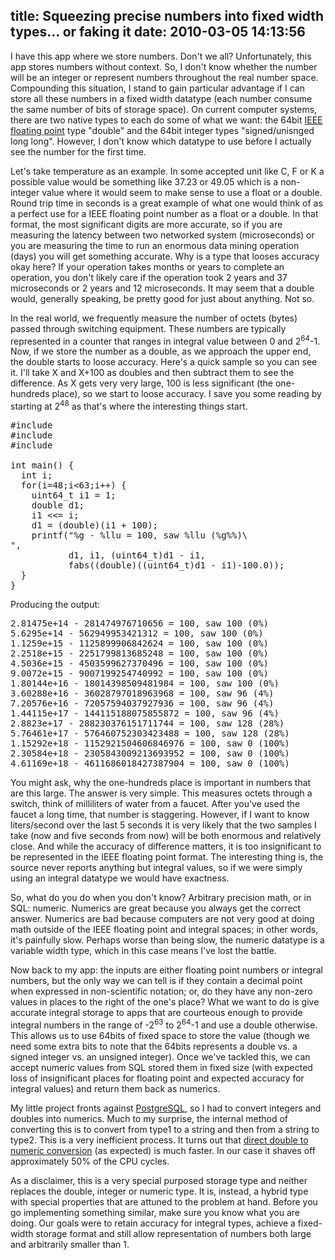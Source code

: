 title: Squeezing precise numbers into fixed width types... or faking it
date: 2010-03-05 14:13:56
---

<p>I have this app where we store numbers.  Don't we all?  Unfortunately, this app stores numbers without context.  So, I don't know whether the number will be an integer or represent numbers throughout the real number space.  Compounding this situation, I stand to gain particular advantage if I can store all these numbers in a fixed width datatype (each number consume the same number of bits of storage space).  On current computer systems, there are two native types to each do some of what we want: the 64bit <a href="http://en.wikipedia.org/wiki/IEEE_754-2008">IEEE floating point</a> type "double" and the 64bit integer types "signed/unisnged long long".  However, I don't know which datatype to use before I actually see the number for the first time.</p>

<p>Let's take temperature as an example.  In some accepted unit like C, F or K a possible value would be something like 37.23 or 49.05 which is a non-integer value where it would seem to make sense to use a float or a double.  Round trip time in seconds is a great example of what one would think of as a perfect use for a IEEE floating point number as a float or a double.  In that format, the most significant digits are more accurate, so if you are measuring the latency between two networked system (microseconds) or you are measuring the time to run an enormous data mining operation (days) you will get something accurate.  Why is a type that looses accuracy okay here?  If your operation takes months or years to complete an operation, you don't likely care if the operation took 2 years and 37 microseconds or 2 years and 12 microseconds.  It may seem that a double would, generally speaking, be pretty good for just about anything.  Not so.</p>

<p>In the real world, we frequently measure the number of octets (bytes) passed through switching equipment.  These numbers are typically represented in a counter that ranges in integral value between 0 and 2<sup>64</sup>-1.  Now, if we store the number as a double, as we approach the upper end, the double starts to loose accuracy.  Here's a quick sample so you can see it.  I'll take X and X+100 as doubles and then subtract them to see the difference.  As X gets very very large, 100 is less significant (the one-hundreds place), so we start to loose accuracy.  I save you some reading by starting at 2<sup>48</sup> as that's where the interesting things start.</p>

<pre>
#include <stdio.h>
#include <stdint.h>
#include <math.h>

int main() {
  int i;
  for(i=48;i<63;i++) {
    uint64_t i1 = 1;
    double d1;
    i1 <<= i;
    d1 = (double)(i1 + 100);
    printf("%g - %llu = 100, saw %llu (%g%%)\
",
           d1, i1, (uint64_t)d1 - i1,
           fabs((double)((uint64_t)d1 - i1)-100.0));
  }
}
</pre>

<p>Producing the output:</p>

<pre>
2.81475e+14 - 281474976710656 = 100, saw 100 (0%)
5.6295e+14 - 562949953421312 = 100, saw 100 (0%)
1.1259e+15 - 1125899906842624 = 100, saw 100 (0%)
2.2518e+15 - 2251799813685248 = 100, saw 100 (0%)
4.5036e+15 - 4503599627370496 = 100, saw 100 (0%)
9.0072e+15 - 9007199254740992 = 100, saw 100 (0%)
1.80144e+16 - 18014398509481984 = 100, saw 100 (0%)
3.60288e+16 - 36028797018963968 = 100, saw 96 (4%)
7.20576e+16 - 72057594037927936 = 100, saw 96 (4%)
1.44115e+17 - 144115188075855872 = 100, saw 96 (4%)
2.8823e+17 - 288230376151711744 = 100, saw 128 (28%)
5.76461e+17 - 576460752303423488 = 100, saw 128 (28%)
1.15292e+18 - 1152921504606846976 = 100, saw 0 (100%)
2.30584e+18 - 2305843009213693952 = 100, saw 0 (100%)
4.61169e+18 - 4611686018427387904 = 100, saw 0 (100%)
</pre>

<p>You might ask, why the one-hundreds place is important in numbers that are this large.  The answer is very simple.  This measures octets through a switch, think of milliliters of water from a faucet.  After you've used the faucet a long time, that number is staggering.  However, if I want to know liters/second over the last 5 seconds it is very likely that the two samples I take (now and five seconds from now) will be both enormous and relatively close.  And while the accuracy of difference matters, it is too insignificant to be represented in the IEEE floating point format.  The interesting thing is, the source never reports anything but integral values, so if we were simply using an integral datatype we would have exactness.</p>

<p>So, what do you do when you don't know?  Arbitrary precision math, or in SQL: numeric.  Numerics are great because you always get the correct answer.  Numerics are bad because computers are not very good at doing math outside of the IEEE floating point and integral spaces; in other words, it's painfully slow.  Perhaps worse than being slow, the numeric datatype is a variable width type, which in this case means I've lost the battle.</p>

<p>Now back to my app: the inputs are either floating point numbers or integral numbers, but the only way we can tell is if they contain a decimal point when expressed in non-scientific notation; or, do they have any non-zero values in places to the right of the one's place?  What we want to do is give accurate integral storage to apps that are courteous enough to provide integral numbers in the range of -2<sup>63</sup> to 2<sup>64</sup>-1 and use a double otherwise.  This allows us to use 64bits of fixed space to store the value (though we need some extra bits to note that the 64bits represents a double vs. a signed integer vs. an unsigned integer).  Once we've tackled this, we can accept numeric values from SQL stored them in fixed size (with expected loss of insignificant places for floating point and expected accuracy for integral values) and return them back as numerics.</p>

<p>My little project fronts against <a href="http://postgresql.org">PostgreSQL</a>, so I had to convert integers and doubles into numerics.  Much to my surprise, the internal method of converting this is to convert from type1 to a string and then from a string to type2.  This is a very inefficient process.  It turns out that <a href="https://labs.omniti.com/pgsoltools/trunk/contrib/scratch/pg_type_to_numeric.c">direct double to numeric conversion</a> (as expected) is much faster.  In our case it shaves off approximately 50% of the CPU cycles.</p>

<p>As a disclaimer, this is a very special purposed storage type and neither replaces the double, integer or numeric type.  It is, instead, a hybrid type with special properties that are attuned to the problem at hand.  Before you go implementing something similar, make sure you know what you are doing.  Our goals were to retain accuracy for integral types, achieve a fixed-width storage format and still allow representation of numbers both large and arbitrarily smaller than 1.</p>
